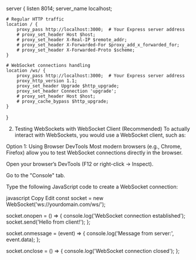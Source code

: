 server {
listen 8014;
server_name localhost;

    # Regular HTTP traffic
    location / {
        proxy_pass http://localhost:3000;  # Your Express server address
        # proxy_set_header Host $host;
        # proxy_set_header X-Real-IP $remote_addr;
        # proxy_set_header X-Forwarded-For $proxy_add_x_forwarded_for;
        # proxy_set_header X-Forwarded-Proto $scheme;
    }

    # WebSocket connections handling
    location /ws/ {
        proxy_pass http://localhost:3000;  # Your Express server address
        proxy_http_version 1.1;
        proxy_set_header Upgrade $http_upgrade;
        proxy_set_header Connection 'upgrade';
        # proxy_set_header Host $host;
        # proxy_cache_bypass $http_upgrade;
    }

}

2. Testing WebSockets with WebSocket Client (Recommended)
   To actually interact with WebSockets, you would use a WebSocket client, such as:

Option 1: Using Browser DevTools
Most modern browsers (e.g., Chrome, Firefox) allow you to test WebSocket connections directly in the browser.

Open your browser’s DevTools (F12 or right-click → Inspect).

Go to the "Console" tab.

Type the following JavaScript code to create a WebSocket connection:

javascript
Copy
Edit
const socket = new WebSocket('ws://yourdomain.com/ws/');

socket.onopen = () => {
console.log('WebSocket connection established');
socket.send('Hello from client!');
};

socket.onmessage = (event) => {
console.log('Message from server:', event.data);
};

socket.onclose = () => {
console.log('WebSocket connection closed');
};
